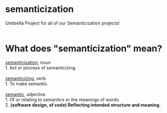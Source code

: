 # semanticization
Umbrella Project for all of our Semanticization projects!<br/>
<br/>
# What does "semanticization" mean?
[semanticization](https://www.wordsense.eu/semanticization/), noun<br/>
		1.  Act or process of semanticizing.<br/>
<br/>
[semanticizing](https://www.wordsense.eu/semanticize/), verb<br/>
	1.  To make semantic.<br/>
<br/>
[semantic](https://www.wordsense.eu/semantic/), adjective<br/>
	1.  Of or relating to semantics or the meanings of words.<br/>
	2.  **(software design, of code) Reflecting intended structure and meaning.**
